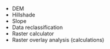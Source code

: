 - DEM
- Hillshade
- Slope
- Data reclassification
- Raster calculator
- Raster overlay analysis (calculations)
<!--stackedit_data:
eyJoaXN0b3J5IjpbLTEzOTAzMzIwNTFdfQ==
-->